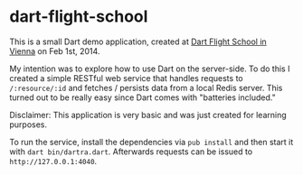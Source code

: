 dart-flight-school
==================

This is a small Dart demo application, created at [Dart Flight School in Vienna](https://plus.google.com/events/chsfbc3o56e5jfd1aho4kjjsd70) on Feb 1st, 2014.

My intention was to explore how to use Dart on the server-side. To do this I created a simple RESTful web service that handles requests to `/:resource/:id` and fetches / persists data from a local Redis server. This turned out to be really easy since Dart comes with "batteries included."

Disclaimer: This application is very basic and was just created for learning purposes.

To run the service, install the dependencies via `pub install` and then start it with `dart bin/dartra.dart`. Afterwards requests can be issued to `http://127.0.0.1:4040`.